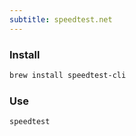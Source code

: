 ```yaml
---
subtitle: speedtest.net
---
```


### Install

```sh
brew install speedtest-cli
```

### Use

```sh
speedtest
```
